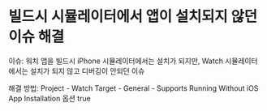 # 빌드시 시뮬레이터에서 앱이 설치되지 않던 이슈 해결

이슈: 워치 앱을 빌드시 iPhone 시뮬레이터에서는 설치가 되지만, Watch 시뮬레이터에서는 설치가 되지 않고 디버깅이 안되던 이슈  

해결 방법: Project - Watch Target - General - Supports Running Without iOS App Installation 옵션 true
